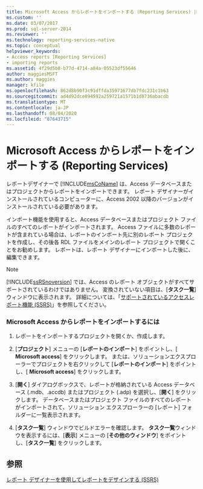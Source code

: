 ```yaml
---
title: Microsoft Access からレポートをインポートする (Reporting Services) |Microsoft Docs
ms.custom: ''
ms.date: 03/07/2017
ms.prod: sql-server-2014
ms.reviewer: ''
ms.technology: reporting-services-native
ms.topic: conceptual
helpviewer_keywords:
- Access reports [Reporting Services]
- importing reports
ms.assetid: 4f29d5b8-b77d-4714-a84a-05523df55646
author: maggiesMSFT
ms.author: maggies
manager: kfile
ms.openlocfilehash: 862d8b90f3c91dffda35971677db7fdc231c1b63
ms.sourcegitcommit: ad4d92dce894592a259721a1571b1d8736abacdb
ms.translationtype: MT
ms.contentlocale: ja-JP
ms.lasthandoff: 08/04/2020
ms.locfileid: "87643715"
---
```

# <a name="import-reports-from-microsoft-access-reporting-services"></a>Microsoft Access からレポートをインポートする (Reporting Services)
  レポートデザイナーで [!INCLUDE[msCoName](../includes/msconame-md.md)] は、Access データベースまたはプロジェクトからレポートをインポートできます。 レポート デザイナーがインストールされているコンピューターに、Access 2002 以降のバージョンがインストールされている必要があります。  
  
 インポート機能を使用すると、Access データベースまたはプロジェクト ファイルのすべてのレポートがインポートされます。 Access ファイルに多数のレポートが含まれている場合は、レポートのインポート先に別のレポート プロジェクトを作成し、その後各 RDL ファイルをメインのレポート プロジェクトで開くことをお勧めします。 レポートは、レポート デザイナーにインポートした後に、編集できます。  
  
> [!NOTE]  
>  [!INCLUDE[ssRSnoversion](../includes/ssrsnoversion-md.md)] では、Access のレポート オブジェクトがすべてサポートされているわけではありません。 変換されていない項目は、[**タスク一覧**] ウィンドウに表示されます。 詳細については、「[サポートされているアクセスレポート機能 &#40;SSRS&#41;](../../2014/reporting-services/supported-access-report-features-ssrs.md)」を参照してください。  
  
### <a name="to-import-reports-from-microsoft-access"></a>Microsoft Access からレポートをインポートするには  
  
1.  レポートをインポートするプロジェクトを開くか、作成します。  
  
2.  [**プロジェクト**] メニューの [**レポートのインポート**] をポイントし、[ **Microsoft access**] をクリックします。 または、ソリューションエクスプローラーでプロジェクトを右クリックして [**レポートのインポート**] をポイントし、[ **Microsoft access**] をクリックします。  
  
3.  [**開く**] ダイアログボックスで、レポートが格納されている Access データベース (.mdb、.accdb) またはプロジェクト (.adp) を選択し、[**開く**] をクリックします。 データベースまたはプロジェクト ファイルのすべてのレポートがインポートされて、ソリューション エクスプローラーの [レポート] フォルダーに一覧表示されます。  
  
4.  [**タスク一覧**] ウィンドウでビルドエラーを確認します。 **タスク一覧**ウィンドウを表示するには、[**表示**] メニューの [**その他のウィンドウ**] をポイントし、[**タスク一覧**] をクリックします。  
  
## <a name="see-also"></a>参照  
 [レポート デザイナーを使用してレポートをデザインする &#40;SSRS&#41;](tools/design-reporting-services-paginated-reports-with-report-designer-ssrs.md)  
  
  
